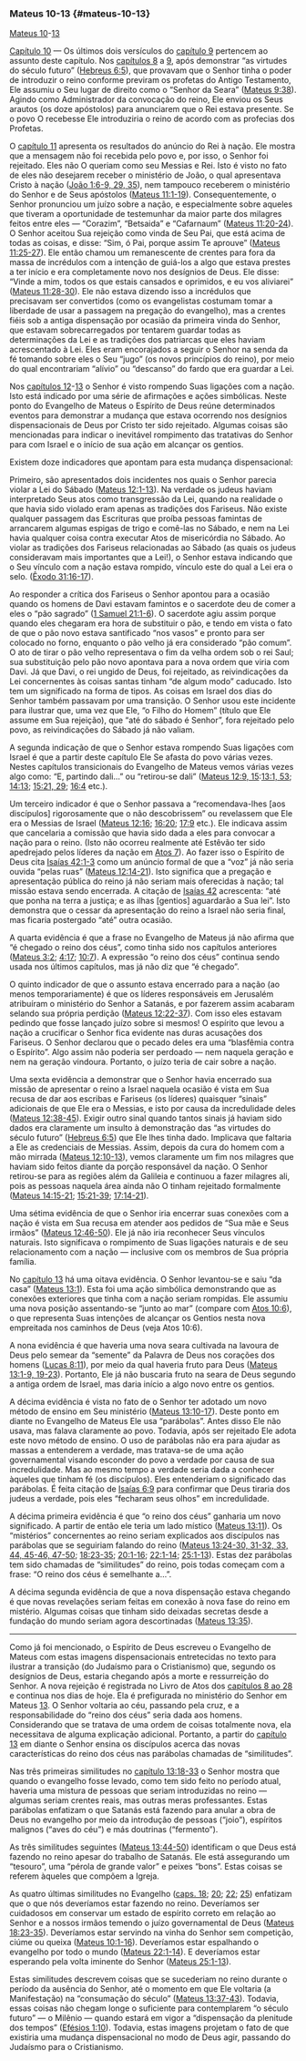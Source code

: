 ### Mateus 10-13 {#mateus-10-13}

[Mateus 10](http://bibliaonline.com.br/acf/mt/10)-[13](http://bibliaonline.com.br/acf/mt/13)

[Capítulo 10](http://bibliaonline.com.br/acf/mt/10) — Os últimos dois versículos do [capítulo 9](http://bibliaonline.com.br/acf/mt/9/37-38) pertencem ao assunto deste capítulo. Nos [capítulos 8](http://bibliaonline.com.br/acf/mt/8) a [9](http://bibliaonline.com.br/acf/mt/9), após demonstrar “as virtudes do século futuro” ([Hebreus 6:5](http://bibliaonline.com.br/acf/hb/6/5)), que provavam que o Senhor tinha o poder de introduzir o reino conforme previram os profetas do Antigo Testamento, Ele assumiu o Seu lugar de direito como o “Senhor da Seara” ([Mateus 9:38](http://bibliaonline.com.br/acf/mt/9/38)). Agindo como Administrador da convocação do reino, Ele enviou os Seus arautos (os doze apóstolos) para anunciarem que o Rei estava presente. Se o povo O recebesse Ele introduziria o reino de acordo com as profecias dos Profetas.

O [capítulo 11](http://bibliaonline.com.br/acf/mt/11) apresenta os resultados do anúncio do Rei à nação. Ele mostra que a mensagem não foi recebida pelo povo e, por isso, o Senhor foi rejeitado. Eles não O queriam como seu Messias e Rei. Isto é visto no fato de eles não desejarem receber o ministério de João, o qual apresentava Cristo à nação ([João 1:6-9, 29, 35](http://bibliaonline.com.br/acf/jo/1/6-9,29,35)), nem tampouco receberem o ministério do Senhor e de Seus apóstolos ([Mateus 11:1-19](http://bibliaonline.com.br/acf/mt/11/1-19)). Consequentemente, o Senhor pronunciou um juízo sobre a nação, e especialmente sobre aqueles que tiveram a oportunidade de testemunhar da maior parte dos milagres feitos entre eles — “Corazim”, “Betsaida” e “Cafarnaum” ([Mateus 11:20-24](http://bibliaonline.com.br/acf/mt/11/20-24)). O Senhor aceitou Sua rejeição como vinda de Seu Pai, que está acima de todas as coisas, e disse: “Sim, ó Pai, porque assim Te aprouve” ([Mateus 11:25-27](http://bibliaonline.com.br/acf/mt/11/25-27)). Ele então chamou um remanescente de crentes para fora da massa de incrédulos com a intenção de guiá-los a algo que estava prestes a ter início e era completamente novo nos desígnios de Deus. Ele disse: “Vinde a mim, todos os que estais cansados e oprimidos, e eu vos aliviarei” ([Mateus 11:28-30](http://bibliaonline.com.br/acf/mt/11/28-30)). Ele não estava dizendo isso a incrédulos que precisavam ser convertidos (como os evangelistas costumam tomar a liberdade de usar a passagem na pregação do evangelho), mas a crentes fiéis sob a antiga dispensação por ocasião da primeira vinda do Senhor, que estavam sobrecarregados por tentarem guardar todas as determinações da Lei e as tradições dos patriarcas que eles haviam acrescentado à Lei. Eles eram encorajados a seguir o Senhor na senda da fé tomando sobre eles o Seu “jugo” (os novos princípios do reino), por meio do qual encontrariam “alívio” ou “descanso” do fardo que era guardar a Lei.

Nos [capítulos 12](http://bibliaonline.com.br/acf/mt/12)-[13](http://bibliaonline.com.br/acf/mt/13) o Senhor é visto rompendo Suas ligações com a nação. Isto está indicado por uma série de afirmações e ações simbólicas. Neste ponto do Evangelho de Mateus o Espírito de Deus reúne determinados eventos para demonstrar a mudança que estava ocorrendo nos desígnios dispensacionais de Deus por Cristo ter sido rejeitado. Algumas coisas são mencionadas para indicar o inevitável rompimento das tratativas do Senhor para com Israel e o início de sua ação em alcançar os gentios.

Existem doze indicadores que apontam para esta mudança dispensacional:

Primeiro, são apresentados dois incidentes nos quais o Senhor parecia violar a Lei do Sábado ([Mateus 12:1-13](http://bibliaonline.com.br/acf/mt/12/1-13)). Na verdade os judeus haviam interpretado Seus atos como transgressão da Lei, quando na realidade o que havia sido violado eram apenas as tradições dos Fariseus. Não existe qualquer passagem das Escrituras que proíba pessoas famintas de arrancarem algumas espigas de trigo e comê-las no Sábado, e nem na Lei havia qualquer coisa contra executar Atos de misericórdia no Sábado. Ao violar as tradições dos Fariseus relacionadas ao Sábado (as quais os judeus consideravam mais importantes que a Lei!), o Senhor estava indicando que o Seu vínculo com a nação estava rompido, vínculo este do qual a Lei era o selo. ([Êxodo 31:16-17](http://bibliaonline.com.br/acf/ex/31/16-17)).

Ao responder a crítica dos Fariseus o Senhor apontou para a ocasião quando os homens de Davi estavam famintos e o sacerdote deu de comer a eles o “pão sagrado” ([1 Samuel 21:1-6](http://bibliaonline.com.br/acf/1sm/21/1-6)). O sacerdote agiu assim porque quando eles chegaram era hora de substituir o pão, e tendo em vista o fato de que o pão novo estava santificado “nos vasos” e pronto para ser colocado no forno, enquanto o pão velho já era considerado “pão comum”. O ato de tirar o pão velho representava o fim da velha ordem sob o rei Saul; sua substituição pelo pão novo apontava para a nova ordem que viria com Davi. Já que Davi, o rei ungido de Deus, foi rejeitado, as reivindicações da Lei concernentes às coisas santas tinham “de algum modo” caducado. Isto tem um significado na forma de tipos. As coisas em Israel dos dias do Senhor também passavam por uma transição. O Senhor usou este incidente para ilustrar que, uma vez que Ele, “o Filho do Homem” (título que Ele assume em Sua rejeição), que “até do sábado é Senhor”, fora rejeitado pelo povo, as reivindicações do Sábado já não valiam.

A segunda indicação de que o Senhor estava rompendo Suas ligações com Israel é que a partir deste capítulo Ele Se afasta do povo várias vezes. Nestes capítulos transicionais do Evangelho de Mateus vemos várias vezes algo como: “E, partindo dali...” ou “retirou-se dali” ([Mateus 12:9, 15](http://bibliaonline.com.br/acf/mt/12/9,15):[13:1, 53](http://bibliaonline.com.br/acf/mt/13/1,53); [14:13](http://bibliaonline.com.br/acf/mt/14/13); [15:21, 29](http://bibliaonline.com.br/acf/mt/15/21,29); [16:4](http://bibliaonline.com.br/acf/mt/16/4) etc.).

Um terceiro indicador é que o Senhor passava a “recomendava-lhes [aos discípulos] rigorosamente que o não descobrissem” ou revelassem que Ele era o Messias de Israel ([Mateus 12:16](http://bibliaonline.com.br/acf/mt/12/16); [16:20](http://bibliaonline.com.br/acf/mt/16/20); [17:9](http://bibliaonline.com.br/acf/mt/17/9) etc.). Ele indicava assim que cancelaria a comissão que havia sido dada a eles para convocar a nação para o reino. (Isto não ocorreu realmente até Estêvão ter sido apedrejado pelos líderes da nação em [Atos 7](http://bibliaonline.com.br/acf/atos/7)). Ao fazer isso o Espírito de Deus cita [Isaías 42:1-3](http://bibliaonline.com.br/acf/is/42/1-3) como um anúncio formal de que a “voz” já não seria ouvida “pelas ruas” ([Mateus 12:14-21](http://bibliaonline.com.br/acf/mt/12/14-21)). Isto significa que a pregação e apresentação pública do reino já não seriam mais oferecidas à nação; tal missão estava sendo encerrada. A citação de [Isaías 42](http://bibliaonline.com.br/acf/is/42) acrescenta: “até que ponha na terra a justiça; e as ilhas [gentios] aguardarão a Sua lei”. Isto demonstra que o cessar da apresentação do reino a Israel não seria final, mas ficaria postergado “até” outra ocasião.

A quarta evidência é que a frase no Evangelho de Mateus já não afirma que “é chegado o reino dos céus”, como tinha sido nos capítulos anteriores ([Mateus 3:2](http://bibliaonline.com.br/acf/mt/3/2); [4:17](http://bibliaonline.com.br/acf/mt/4/17); [10:7](http://bibliaonline.com.br/acf/mt/10/7)). A expressão “o reino dos céus” continua sendo usada nos últimos capítulos, mas já não diz que “é chegado”.

O quinto indicador de que o assunto estava encerrado para a nação (ao menos temporariamente) é que os líderes responsáveis em Jerusalém atribuíram o ministério do Senhor a Satanás, e por fazerem assim acabaram selando sua própria perdição ([Mateus 12:22-37](http://bibliaonline.com.br/acf/mt/12/22-37)). Com isso eles estavam pedindo que fosse lançado juízo sobre si mesmos! O espírito que levou a nação a crucificar o Senhor fica evidente nas duras acusações dos Fariseus. O Senhor declarou que o pecado deles era uma “blasfêmia contra o Espírito”. Algo assim não poderia ser perdoado — nem naquela geração e nem na geração vindoura. Portanto, o juízo teria de cair sobre a nação.

Uma sexta evidência a demonstrar que o Senhor havia encerrado sua missão de apresentar o reino a Israel naquela ocasião é vista em Sua recusa de dar aos escribas e Fariseus (os líderes) quaisquer “sinais” adicionais de que Ele era o Messias, e isto por causa da incredulidade deles ([Mateus 12:38-45](http://bibliaonline.com.br/acf/mt/12/38-45)). Exigir outro sinal quando tantos sinais já haviam sido dados era claramente um insulto à demonstração das “as virtudes do século futuro” ([Hebreus 6:5](http://bibliaonline.com.br/acf/hb/6/5)) que Ele lhes tinha dado. Implicava que faltaria a Ele as credenciais de Messias. Assim, depois da cura do homem com a mão mirrada ([Mateus 12:10-13](http://bibliaonline.com.br/acf/mt/12/10-13)), vemos claramente um fim nos milagres que haviam sido feitos diante da porção responsável da nação. O Senhor retirou-se para as regiões além da Galileia e continuou a fazer milagres ali, pois as pessoas naquela área ainda não O tinham rejeitado formalmente ([Mateus 14:15-21](http://bibliaonline.com.br/acf/mt/14/15-21); [15:21-39](http://bibliaonline.com.br/acf/mt/15/21-39); [17:14-21](http://bibliaonline.com.br/acf/mt/17/14-21)).

Uma sétima evidência de que o Senhor iria encerrar suas conexões com a nação é vista em Sua recusa em atender aos pedidos de “Sua mãe e Seus irmãos” ([Mateus 12:46-50](http://bibliaonline.com.br/acf/mt/12/46-50)). Ele já não iria reconhecer Seus vínculos naturais. Isto significava o rompimento de Suas ligações naturais e de seu relacionamento com a nação — inclusive com os membros de Sua própria família.

No [capítulo 13](http://bibliaonline.com.br/acf/mt/13) há uma oitava evidência. O Senhor levantou-se e saiu “da casa” ([Mateus 13:1](http://bibliaonline.com.br/acf/mt/13/1)). Esta foi uma ação simbólica demonstrando que as conexões exteriores que tinha com a nação seriam rompidas. Ele assumiu uma nova posição assentando-se “junto ao mar” (compare com [Atos 10:6](http://bibliaonline.com.br/acf/atos/10/6)), o que representa Suas intenções de alcançar os Gentios nesta nova empreitada nos caminhos de Deus (veja Atos 10:6).

A nona evidência é que haveria uma nova seara cultivada na lavoura de Deus pelo semear da “semente” da Palavra de Deus nos corações dos homens ([Lucas 8:11](http://bibliaonline.com.br/acf/lc/8/11)), por meio da qual haveria fruto para Deus ([Mateus 13:1-9, 19-23](http://bibliaonline.com.br/acf/mt/13/1,9,19-23)). Portanto, Ele já não buscaria fruto na seara de Deus segundo a antiga ordem de Israel, mas daria início a algo novo entre os gentios.

A décima evidência é vista no fato de o Senhor ter adotado um novo método de ensino em Seu ministério ([Mateus 13:10-17](http://bibliaonline.com.br/acf/mt/13/10-17)). Deste ponto em diante no Evangelho de Mateus Ele usa “parábolas”. Antes disso Ele não usava, mas falava claramente ao povo. Todavia, após ser rejeitado Ele adota este novo método de ensino. O uso de parábolas não era para ajudar as massas a entenderem a verdade, mas tratava-se de uma ação governamental visando esconder do povo a verdade por causa de sua incredulidade. Mas ao mesmo tempo a verdade seria dada a conhecer àqueles que tinham fé (os discípulos). Eles entenderiam o significado das parábolas. É feita citação de [Isaías 6:9](http://bibliaonline.com.br/acf/is/6-9) para confirmar que Deus tiraria dos judeus a verdade, pois eles “fecharam seus olhos” em incredulidade.

A décima primeira evidência é que “o reino dos céus” ganharia um novo significado. A partir de então ele teria um lado místico ([Mateus 13:11](http://bibliaonline.com.br/acf/mt/13/11)). Os “mistérios” concernentes ao reino seriam explicados aos discípulos nas parábolas que se seguiriam falando do reino ([Mateus 13:24-30, 31-32, 33, 44, 45-46, 47-50](http://bibliaonline.com.br/acf/mt/13/24-33,44-50); [18:23-35](http://bibliaonline.com.br/acf/mt/18/23-35); [20:1-16](http://bibliaonline.com.br/acf/mt/20/1-16); [22:1-14](http://bibliaonline.com.br/acf/mt/22/1-14); [25:1-13](http://bibliaonline.com.br/acf/mt/25/1-13)). Estas dez parábolas tem sido chamadas de “similitudes” do reino, pois todas começam com a frase: “O reino dos céus é semelhante a...”.

A décima segunda evidência de que a nova dispensação estava chegando é que novas revelações seriam feitas em conexão à nova fase do reino em mistério. Algumas coisas que tinham sido deixadas secretas desde a fundação do mundo seriam agora descortinadas ([Mateus 13:35](http://bibliaonline.com.br/acf/mt/13/35)).

*****

Como já foi mencionado, o Espírito de Deus escreveu o Evangelho de Mateus com estas imagens dispensacionais entretecidas no texto para ilustrar a transição (do Judaísmo para o Cristianismo) que, segundo os desígnios de Deus, estaria chegando após a morte e ressurreição do Senhor. A nova rejeição é registrada no Livro de Atos dos [capítulos 8 ao 28](http://bibliaonline.com.br/acf/atos/8) e continua nos dias de hoje. Ela é prefigurada no ministério do Senhor em Mateus [13](http://bibliaonline.com.br/acf/mt/13). O Senhor voltaria ao céu, passando pela cruz, e a responsabilidade do “reino dos céus” seria dada aos homens. Considerando que se tratava de uma ordem de coisas totalmente nova, ela necessitava de alguma explicação adicional. Portanto, a partir do [capítulo 13](http://bibliaonline.com.br/acf/mt/13) em diante o Senhor ensina os discípulos acerca das novas características do reino dos céus nas parábolas chamadas de “similitudes”.

Nas três primeiras similitudes no [capítulo 13:18-33](http://bibliaonline.com.br/acf/mt/13/18-33) o Senhor mostra que quando o evangelho fosse levado, como tem sido feito no período atual, haveria uma mistura de pessoas que seriam introduzidas no reino — algumas seriam crentes reais, mas outras meras professantes. Estas parábolas enfatizam o que Satanás está fazendo para anular a obra de Deus no evangelho por meio da introdução de pessoas (“joio”), espíritos malignos (“aves do céu”) e más doutrinas (“fermento”).

As três similitudes seguintes ([Mateus 13:44-50](http://bibliaonline.com.br/acf/mt/13/44-50)) identificam o que Deus está fazendo no reino apesar do trabalho de Satanás. Ele está assegurando um “tesouro”, uma “pérola de grande valor” e peixes “bons”. Estas coisas se referem àqueles que compõem a Igreja.

As quatro últimas similitudes no Evangelho ([caps. 18](http://bibliaonline.com.br/acf/mt/18); [20](http://bibliaonline.com.br/acf/mt/20); [22](http://bibliaonline.com.br/acf/mt/22); [25](http://bibliaonline.com.br/acf/mt/25)) enfatizam que o que nós deveríamos estar fazendo no reino. Deveríamos ser cuidadosos em conservar um estado de espírito correto em relação ao Senhor e a nossos irmãos temendo o juízo governamental de Deus ([Mateus 18:23-35](http://bibliaonline.com.br/acf/mt/18/23-35)). Deveríamos estar servindo na vinha do Senhor sem competição, ciúme ou queixa ([Mateus 10:1-16](http://bibliaonline.com.br/acf/mt/10/1-16)). Deveríamos estar espalhando o evangelho por todo o mundo ([Mateus 22:1-14](http://bibliaonline.com.br/acf/mt/22/1-14)). E deveríamos estar esperando pela volta iminente do Senhor ([Mateus 25:1-13](http://bibliaonline.com.br/acf/mt/25/1-13)).

Estas similitudes descrevem coisas que se sucederiam no reino durante o período da ausência do Senhor, até o momento em que Ele voltaria (a Manifestação) na “consumação do século” ([Mateus 13:37-43](http://bibliaonline.com.br/acf/mt/13/37-43)). Todavia, essas coisas não chegam longe o suficiente para contemplarem “o século futuro” — o Milênio — quando estará em vigor a “dispensação da plenitude dos tempos” ([Efésios 1:10](http://bibliaonline.com.br/acf/ef/1/10)). Todavia, estas imagens projetam o fato de que existiria uma mudança dispensacional no modo de Deus agir, passando do Judaísmo para o Cristianismo.